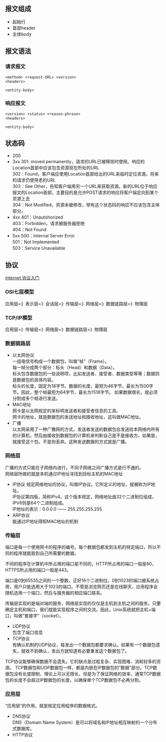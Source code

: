 ## 报文组成
- 起始行
- 首部header
- 主体body

## 报文语法
### 请求报文
```
<method> <request-URL> <version>
<headers>

<entity-body>
```
### 响应报文
```
<version> <status> <reason-phrase>
<headers>

<entity-body>
```
## 状态码
- 200
- 3xx
301: moved permanently，请求的URL已被移除时使用。响应的Location首部中应该包含资源现在所处的URL  
302：Found，客户端应使用Location首部给出的URL来临时定位资源。将来的请求仍使用老的URL  
303：See Other，告知客户端用另一个URL来获取资源。新的URL位于响应报文的Location首部，主要目的是允许POST请求的响应将客户端定向到某个资源上去  
304：Not Modified，资源未被修改，带有这个状态码的响应不应该包含主体部分。  
- 4xx
401：Unautohorized  
403：Forbidden，请求被服务器拒绝  
404：Not Found  
- 5xx
500：Internal Server Error  
501：Not Implemented  
503：Service Unavailable  

## 协议
[internet 协议入门](https://mp.weixin.qq.com/s?__biz=MzAxODE2MjM1MA==&mid=2651551486&idx=1&sn=546b3094ddfa8c204e2cf58f12c7b0ca&chksm=8025a13fb7522829a938344e44261651a699adf1be44583cec9c81f0c516935a9679cf4f4d2f&mpshare=1&scene=1&srcid=0905gB2OjLx7qQwTCiwDE8jg&key=9379f452b81f769e35fbd9137416a63fc8d5f84e1740df35dd6ff93670d1a51761b5b62d3815dd3040f341bbaf26680c25b52106866dbe116c5063b08c5a29df4db33753b0f7d23e730d976799b9f69c&ascene=0&uin=MTM4NTE3MDA2MQ%3D%3D&devicetype=iMac+MacBookAir7%2C1+OSX+OSX+10.10.5+build(14F2009)&version=12020810&nettype=WIFI&fontScale=100&pass_ticket=IYHSZCyZuwxTulNSdDtJtMWX5RK975YF%2Fq47vei1I5HX9GI1oN%2Bsk0ujRcZWGkw9)  

### OSI七层模型  
应用层=》表示层=》会话层=》传输层=》网络层=》数据链路层=》物理层  

### TCP/IP模型
应用层=》传输层=》网络层=》数据链路层=》物理层  

### 数据链路层  
- 以太网协议  
一组电信号构成一个数据包，叫做”帧”（Frame）。  
每一帧分成两个部分：标头（Head）和数据（Data）。  
标头包含数据包的一些说明项，比如发送者、接受者、数据类型等等；数据则是数据包的具体内容。  
标头的长度，固定为18字节。数据的长度，最短为46字节，最长为1500字节。因此，整个帧最短为64字节，最长为1518字节。
如果数据很长，就必须分割成多个帧进行发送。  
- MAC地址  
网卡是以太网规定的来标明发送者和接受者信息的工具。  
网卡的地址，就是数据包的发送地址和接收地址，这叫做MAC地址。  
- 广播  
以太网采用了一种广撒网的方式，发送者发送的数据包会发送给本网络内所有的计算机，然后由接收到数据包的计算机来判断自己是不是接收方。如果是，就接受这个包，不是则丢弃。这种发送数据的方式就是广播。  

### 网络层
广播的方式只能在子网络内进行，不同子网络之间广播方式是行不通的。  
网络层所做的就是本机通过IP地址寻找到目标主机的MAC地址
- IP协议
规定网络地址的协议，叫做IP协议。它所定义的地址，就被称为IP地址。  
IP协议第四版，简称IPv4。这个版本规定，网络地址由32个二进制位组成，IPV6则是64个二进制组成。  
IP地址的表示：0.0.0.0 —— 255.255.255.255  
- ARP协议  
能通过IP地址得知MAC地址的机制  

### 传输层  
端口是每一个使用网卡的程序的编号。每个数据包都发到主机的特定端口，所以不同的程序就能取到自己所需要的数据。  

不同的程序在计算机中所占用的端口是不同的，HTTP所占用的端口一般是80，HTTPS所占用的端口一般是443。

端口是0到65535之间的一个整数，正好16个二进制位。0到1023的端口被系统占用，用户只能选用大于1023的端口。不管是浏览网页还是在线聊天，应用程序会随机选用一个端口，然后与服务器的相应端口联系。  

传输层实现的是端对端的服务，网络层实现的仅仅是主机到主机之间的服务。只要确定主机和端口，我们就能实现程序之间的交流。因此，Unix系统就把主机+端口，叫做”套接字”（socket）。
- UDP协议  
包含了端口信息  
- TCP协议  
有确认机制的UDP协议，每发出一个数据包都要求确认。如果有一个数据包遗失，就收不到确认，发出方就知道有必要重发这个数据包了。  

TCP协议能够确保数据不会遗失。它的缺点是过程复杂、实现困难、消耗较多的资源。
TCP数据包和UDP数据包一样，都是内嵌在IP数据包的”数据”部分。TCP数据包没有长度限制，理论上可以无限长，但是为了保证网络的效率，通常TCP数据包的长度不会超过IP数据包的长度，以确保单个TCP数据包不必再分割。  

### 应用层  
“应用层”的作用，就是规定应用程序的数据格式。  
- DNS协议  
DNS（Domain Name System）是可以将域名和IP地址相互映射的一个分布式数据库。  
- HTTP协议




